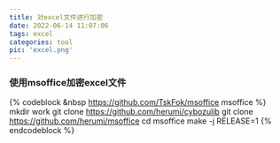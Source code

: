 ```yaml
---
title: 对excel文件进行加密
date: 2022-06-14 11:07:06
tags: excel
categories: tool
pic: 'excel.png'
---
```


### 使用msoffice加密excel文件

<!-- more -->

{% codeblock &nbsp https://github.com/TskFok/msoffice msoffice %}
mkdir work
git clone https://github.com/herumi/cybozulib
git clone https://github.com/herumi/msoffice
cd msoffice
make -j RELEASE=1
{% endcodeblock %}